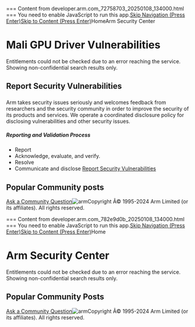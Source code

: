 === Content from developer.arm.com_72758703_20250108_134000.html ===
You need to enable JavaScript to run this app.[Skip Navigation (Press Enter)](#header)[Skip to Content (Press Enter)](#content)HomeArm Security Center
# Mali GPU Driver Vulnerabilities

Entitlements could not be checked due to an error reaching the service. Showing non-confidential search results only.
## Report Security Vulnerabilities

###

Arm takes security issues seriously and welcomes feedback from researchers and the security community in order to improve the security of its products and services. We operate a coordinated disclosure policy for disclosing vulnerabilities and other security issues.

##### Reporting and Validation Process

* Report
* Acknowledge, evaluate, and verify.
* Resolve
* Communicate and disclose
[Report Security Vulnerabilities](https://developer.arm.com/documentation/102850/ "Report Security Vulnerabilities")
## Popular Community posts

[Ask a Community Question](https://community.arm.com/support-forums/)![arm](https://developer.arm.com//-/media/global/logos/arm-logo-white-rgb.svg?rev=d98f22d309c84813a9d8434c89710774&revision=d98f22d3-09c8-4813-a9d8-434c89710774)Copyright Â© 1995-2024 Arm Limited (or its affiliates). All rights reserved.

=== Content from developer.arm.com_782e9d0b_20250108_134000.html ===
You need to enable JavaScript to run this app.[Skip Navigation (Press Enter)](#header)[Skip to Content (Press Enter)](#content)Home
# Arm Security Center

Entitlements could not be checked due to an error reaching the service. Showing non-confidential search results only.
## Popular Community Posts

[Ask a Community Question](https://community.arm.com/support-forums/ "Ask a Community Question")![arm](https://developer.arm.com//-/media/global/logos/arm-logo-white-rgb.svg?rev=d98f22d309c84813a9d8434c89710774&revision=d98f22d3-09c8-4813-a9d8-434c89710774)Copyright Â© 1995-2024 Arm Limited (or its affiliates). All rights reserved.
